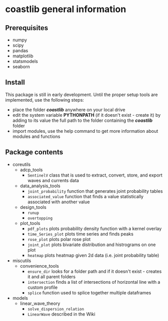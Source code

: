 # coastlib general information

## Prerequisites
* numpy
* scipy
* pandas
* matplotlib
* statsmodels
* seaborn

## Install
This package is still in early development. Until the proper setup tools are implemented, use the following steps:

* place the folder ***coastlib*** anywhere on your local drive
* edit the system variable **PYTHONPATH** (if it doesn't exist - create it) by adding to its value the full path to the folder containing the ***coastlib*** folder
* import modules, use the help command to get more information about modules and functions

## Package contents

* coreutils
    * adcp_tools
        * `SentinelV` class that is used to extract, convert, store, and export waves and currents data
    * data_analysis_tools    
        * `joint_probability` function that generates joint probability tables
        * `associated_value` function that finds a value statistically associated with another value
    * design_tools
        * `runup`
        * `overtopping`
    * plot_tools
        * `pdf_plots` plots probability density function with a kernel overlay
        * `time_Series_plot` plots time series and finds peaks
        * `rose_plot` plots polar rose plot
        * `joint_plot` plots bivariate distribution and histrograms on one plot
        * `heatmap` plots heatmap given 2d data (i.e. joint probability table)
* miscutils
    * convenience_tools
        * `ensure_dir` looks for a folder path and if it doesn't exist - creates it and all  parent folders
        * `intersection` finds a list of intersections of horizontal line with a custom profile
        * `splice` function used to splice together multiple dataframes
* models
    * linear_wave_theory
        * `solve_dispersion_relation`
        * `LinearWave` described in the Wiki
